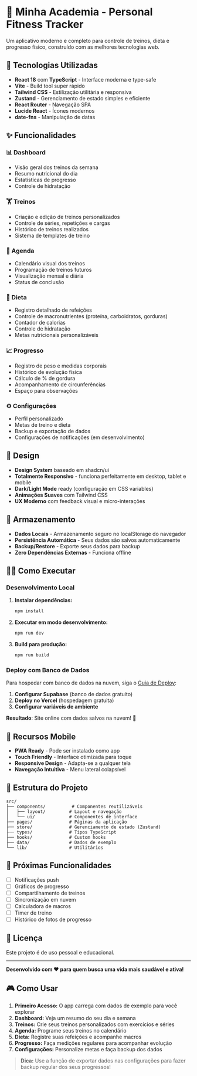 # 💪 Minha Academia - Personal Fitness Tracker

Um aplicativo moderno e completo para controle de treinos, dieta e progresso físico, construído com as melhores tecnologias web.

## 🚀 Tecnologias Utilizadas

- **React 18** com **TypeScript** - Interface moderna e type-safe
- **Vite** - Build tool super rápido
- **Tailwind CSS** - Estilização utilitária e responsiva
- **Zustand** - Gerenciamento de estado simples e eficiente
- **React Router** - Navegação SPA
- **Lucide React** - Ícones modernos
- **date-fns** - Manipulação de datas

## ✨ Funcionalidades

### 📊 Dashboard
- Visão geral dos treinos da semana
- Resumo nutricional do dia
- Estatísticas de progresso
- Controle de hidratação

### 🏋️ Treinos
- Criação e edição de treinos personalizados
- Controle de séries, repetições e cargas
- Histórico de treinos realizados
- Sistema de templates de treino

### 📅 Agenda
- Calendário visual dos treinos
- Programação de treinos futuros
- Visualização mensal e diária
- Status de conclusão

### 🥗 Dieta
- Registro detalhado de refeições
- Controle de macronutrientes (proteína, carboidratos, gorduras)
- Contador de calorias
- Controle de hidratação
- Metas nutricionais personalizáveis

### 📈 Progresso
- Registro de peso e medidas corporais
- Histórico de evolução física
- Cálculo de % de gordura
- Acompanhamento de circunferências
- Espaço para observações

### ⚙️ Configurações
- Perfil personalizado
- Metas de treino e dieta
- Backup e exportação de dados
- Configurações de notificações (em desenvolvimento)

## 🎨 Design

- **Design System** baseado em shadcn/ui
- **Totalmente Responsivo** - funciona perfeitamente em desktop, tablet e mobile
- **Dark/Light Mode** ready (configuração em CSS variables)
- **Animações Suaves** com Tailwind CSS
- **UX Moderno** com feedback visual e micro-interações

## 💾 Armazenamento

- **Dados Locais** - Armazenamento seguro no localStorage do navegador
- **Persistência Automática** - Seus dados são salvos automaticamente
- **Backup/Restore** - Exporte seus dados para backup
- **Zero Dependências Externas** - Funciona offline

## 🏃‍♂️ Como Executar

### Desenvolvimento Local

1. **Instalar dependências:**
   ```bash
   npm install
   ```

2. **Executar em modo desenvolvimento:**
   ```bash
   npm run dev
   ```

3. **Build para produção:**
   ```bash
   npm run build
   ```

### Deploy com Banco de Dados

Para hospedar com banco de dados na nuvem, siga o [Guia de Deploy](DEPLOY.md):

1. **Configurar Supabase** (banco de dados gratuito)
2. **Deploy no Vercel** (hospedagem gratuita)
3. **Configurar variáveis de ambiente**

**Resultado**: Site online com dados salvos na nuvem! 🚀

## 📱 Recursos Mobile

- **PWA Ready** - Pode ser instalado como app
- **Touch Friendly** - Interface otimizada para toque
- **Responsive Design** - Adapta-se a qualquer tela
- **Navegação Intuitiva** - Menu lateral colapsível

## 🔧 Estrutura do Projeto

```
src/
├── components/          # Componentes reutilizáveis
│   ├── layout/         # Layout e navegação
│   └── ui/             # Componentes de interface
├── pages/              # Páginas da aplicação
├── store/              # Gerenciamento de estado (Zustand)
├── types/              # Tipos TypeScript
├── hooks/              # Custom hooks
├── data/               # Dados de exemplo
└── lib/                # Utilitários
```

## 🎯 Próximas Funcionalidades

- [ ] Notificações push
- [ ] Gráficos de progresso
- [ ] Compartilhamento de treinos
- [ ] Sincronização em nuvem
- [ ] Calculadora de macros
- [ ] Timer de treino
- [ ] Histórico de fotos de progresso

## 📄 Licença

Este projeto é de uso pessoal e educacional.

---

**Desenvolvido com ❤️ para quem busca uma vida mais saudável e ativa!**

## 🎮 Como Usar

1. **Primeiro Acesso:** O app carrega com dados de exemplo para você explorar
2. **Dashboard:** Veja um resumo do seu dia e semana
3. **Treinos:** Crie seus treinos personalizados com exercícios e séries
4. **Agenda:** Programe seus treinos no calendário
5. **Dieta:** Registre suas refeições e acompanhe macros
6. **Progresso:** Faça medições regulares para acompanhar evolução
7. **Configurações:** Personalize metas e faça backup dos dados

> **Dica:** Use a função de exportar dados nas configurações para fazer backup regular dos seus progressos!
